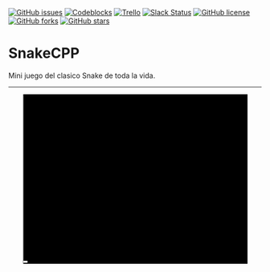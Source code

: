 [![GitHub issues](https://img.shields.io/github/issues/MoonAntonio/SnakeCPP.svg)](https://github.com/MoonAntonio/SnakeCPP/issues)
[![Codeblocks](https://img.shields.io/badge/Code%3A%3ABlocks-16.01-ff69b4.svg)](http://www.codeblocks.org/)
[![Trello](https://img.shields.io/badge/Trello-OFF-red.svg)](https://github.com/MoonAntonio/SnakeCPP)
[![Slack Status](https://moonantonio.herokuapp.com/badge.svg)](https://moonantonio.herokuapp.com/)
[![GitHub license](https://img.shields.io/github/license/MoonAntonio/SnakeCPP.svg)](https://github.com/MoonAntonio/SnakeCPP/blob/master/LICENSE)
[![GitHub forks](https://img.shields.io/github/forks/MoonAntonio/SnakeCPP.svg)](https://github.com/MoonAntonio/SnakeCPP/network)
[![GitHub stars](https://img.shields.io/github/stars/MoonAntonio/SnakeCPP.svg)](https://github.com/MoonAntonio/SnakeCPP/stargazers)

# SnakeCPP
Mini juego del clasico Snake de toda la vida.

---
<p align="center"><img src="https://github.com/MoonAntonio/SnakeCPP/blob/master/res/prev.gif"></p>
